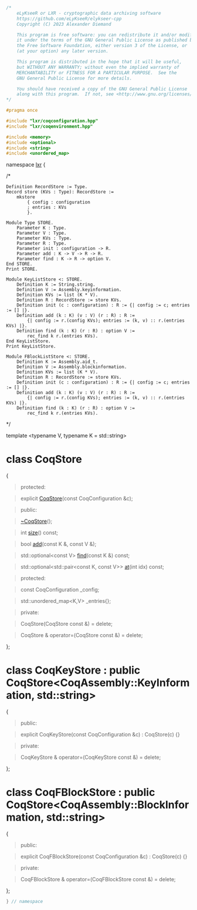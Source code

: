 ```cpp

/*
    eLyKseeR or LXR - cryptographic data archiving software
    https://github.com/eLyKseeR/elykseer-cpp
    Copyright (C) 2023 Alexander Diemand

    This program is free software: you can redistribute it and/or modify
    it under the terms of the GNU General Public License as published by
    the Free Software Foundation, either version 3 of the License, or
    (at your option) any later version.

    This program is distributed in the hope that it will be useful,
    but WITHOUT ANY WARRANTY; without even the implied warranty of
    MERCHANTABILITY or FITNESS FOR A PARTICULAR PURPOSE.  See the
    GNU General Public License for more details.

    You should have received a copy of the GNU General Public License
    along with this program.  If not, see <http://www.gnu.org/licenses/>.
*/

#pragma once

#include "lxr/coqconfiguration.hpp"
#include "lxr/coqenvironment.hpp"

#include <memory>
#include <optional>
#include <string>
#include <unordered_map>

````

namespace [lxr](namespace.list) {

/*
```coq
Definition RecordStore := Type.
Record store (KVs : Type): RecordStore :=
    mkstore
        { config : configuration
        ; entries : KVs
        }.

Module Type STORE.
    Parameter K : Type.
    Parameter V : Type.
    Parameter KVs : Type.
    Parameter R : Type.
    Parameter init : configuration -> R.
    Parameter add : K -> V -> R -> R.
    Parameter find : K -> R -> option V.
End STORE.
Print STORE.

Module KeyListStore <: STORE.
    Definition K := String.string.
    Definition V := Assembly.keyinformation.
    Definition KVs := list (K * V).
    Definition R : RecordStore := store KVs.
    Definition init (c : configuration) : R := {| config := c; entries := [] |}.
    Definition add (k : K) (v : V) (r : R) : R :=
        {| config := r.(config KVs); entries := (k, v) :: r.(entries KVs) |}.
    Definition find (k : K) (r : R) : option V :=
        rec_find k r.(entries KVs).
End KeyListStore.
Print KeyListStore.

Module FBlockListStore <: STORE.
    Definition K := Assembly.aid_t.
    Definition V := Assembly.blockinformation.
    Definition KVs := list (K * V).
    Definition R : RecordStore := store KVs.
    Definition init (c : configuration) : R := {| config := c; entries := [] |}.
    Definition add (k : K) (v : V) (r : R) : R :=
        {| config := r.(config KVs); entries := (k, v) :: r.(entries KVs) |}.
    Definition find (k : K) (r : R) : option V :=
        rec_find k r.(entries KVs).
```
*/

template &lt;typename V, typename K = std::string&gt;

# class CoqStore

{

>protected:

>explicit [CoqStore](coqstore_ctor.cpp.md)(const CoqConfiguration &c);

>public:

>[~CoqStore](coqstore_ctor.cpp.md)();

>int [size](coqstore_functions.cpp.md)() const;

>bool [add](coqstore_functions.cpp.md)(const K &, const V &);

>std::optional&lt;const V&gt; [find](coqstore_functions.cpp.md)(const K &) const;

>std::optional&lt;std::pair&lt;const K, const V&gt;&gt; [at](coqstore_functions.cpp.md)(int idx) const;

>protected:

>const CoqConfiguration _config;

>std::unordered_map&lt;K,V&gt; _entries{};

>private:

>CoqStore(CoqStore const &) = delete;

>CoqStore & operator=(CoqStore const &) = delete;

};


# class CoqKeyStore : public CoqStore&lt;CoqAssembly::KeyInformation, std::string&gt;

{

>public:

>explicit CoqKeyStore(const CoqConfiguration &c) : CoqStore(c) {}

>private:

>CoqKeyStore & operator=(CoqKeyStore const &) = delete;

};


# class CoqFBlockStore : public CoqStore&lt;CoqAssembly::BlockInformation, std::string&gt;

{

>public:

>explicit CoqFBlockStore(const CoqConfiguration &c) : CoqStore(c) {}

>private:

>CoqFBlockStore & operator=(CoqFBlockStore const &) = delete;

};

```cpp
} // namespace
```
